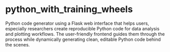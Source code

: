 # python_with_training_wheels
Python code generator using a Flask web interface that helps users, especially researchers create reproducible Python code for data analysis and plotting workflows. The user-friendly frontend guides them through the process while dynamically generating clean, editable Python code behind the scenes.
